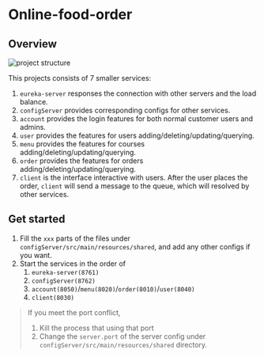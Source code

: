 # Online-food-order
## Overview

![project structure](https://tva1.sinaimg.cn/large/e6c9d24egy1h6kv5yvvqej20l60didgk.jpg)

This projects consists of 7 smaller services:

1. `eureka-server` responses the connection with other servers and the load balance.
2. `configServer` provides corresponding configs for other services.
3. `account` provides the login features for both normal customer users and admins.
4. `user` provides the features for users adding/deleting/updating/querying.
5. `menu` provides the features  for courses adding/deleting/updating/querying.
6. `order` provides the features for orders adding/deleting/updating/querying.
7. `client` is the interface interactive with users. After the user places the order, `client` will send a message to the queue, which will resolved by other services.

## Get started

1. Fill the `xxx` parts of the files under  `configServer/src/main/resources/shared`, and add any other configs if you want.
2. Start the services in the order of 
   1. `eureka-server(8761)`
   2. `configServer(8762)`
   3. `account(8050)`/`menu(8020)`/`order(8010)`/`user(8040)`
   4. `client(8030)`

> If you meet the port conflict,
>
> 1. Kill the process that using that port
> 2. Change the `server.port` of the server config under `configServer/src/main/resources/shared` directory.

